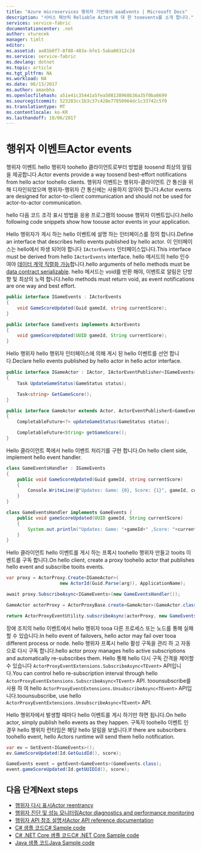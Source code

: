 ```yaml
---
title: "Azure microservices 행위자 기반에서 aaaEvents | Microsoft Docs"
description: "서비스 패브릭 Reliable Actors에 대 한 tooevents를 소개 합니다."
services: service-fabric
documentationcenter: .net
author: vturecek
manager: timlt
editor: 
ms.assetid: aa01b0f7-8f88-403a-bfe1-5aba00312c24
ms.service: service-fabric
ms.devlang: dotnet
ms.topic: article
ms.tgt_pltfrm: NA
ms.workload: NA
ms.date: 06/13/2017
ms.author: amanbha
ms.openlocfilehash: a51e41c35441a5fea508138968b36a35f0ba6699
ms.sourcegitcommit: 523283cc1b3c37c428e77850964dc1c33742c5f0
ms.translationtype: MT
ms.contentlocale: ko-KR
ms.lasthandoff: 10/06/2017
---
```

# <a name="actor-events"></a><span data-ttu-id="c11ff-103">행위자 이벤트</span><span class="sxs-lookup"><span data-stu-id="c11ff-103">Actor events</span></span>
<span data-ttu-id="c11ff-104">행위자 이벤트 hello 행위자 toohello 클라이언트로부터 방법을 toosend 최상의 알림을 제공합니다.</span><span class="sxs-lookup"><span data-stu-id="c11ff-104">Actor events provide a way toosend best-effort notifications from hello actor toohello clients.</span></span> <span data-ttu-id="c11ff-105">행위자 이벤트는 행위자-클라이언트 간 통신을 위해 디자인되었으며 행위자-행위자 간 통신에는 사용하지 않아야 합니다.</span><span class="sxs-lookup"><span data-stu-id="c11ff-105">Actor events are designed for actor-to-client communication and should not be used for actor-to-actor communication.</span></span>

<span data-ttu-id="c11ff-106">hello 다음 코드 조각 표시 방법을 응용 프로그램의 toouse 행위자 이벤트입니다.</span><span class="sxs-lookup"><span data-stu-id="c11ff-106">hello following code snippets show how toouse actor events in your application.</span></span>

<span data-ttu-id="c11ff-107">Hello 행위자가 게시 하는 hello 이벤트에 설명 하는 인터페이스를 정의 합니다.</span><span class="sxs-lookup"><span data-stu-id="c11ff-107">Define an interface that describes hello events published by hello actor.</span></span> <span data-ttu-id="c11ff-108">이 인터페이스는 hello에서 파생 되어야 합니다 `IActorEvents` 인터페이스입니다.</span><span class="sxs-lookup"><span data-stu-id="c11ff-108">This interface must be derived from hello `IActorEvents` interface.</span></span> <span data-ttu-id="c11ff-109">hello 메서드의 hello 인수 여야 [데이터 계약 직렬화 가능](service-fabric-reliable-actors-notes-on-actor-type-serialization.md)합니다.</span><span class="sxs-lookup"><span data-stu-id="c11ff-109">hello arguments of hello methods must be [data contract serializable](service-fabric-reliable-actors-notes-on-actor-type-serialization.md).</span></span> <span data-ttu-id="c11ff-110">hello 메서드는 void를 반환 해야, 이벤트로 알림은 단방향 및 최상의 노력 합니다.</span><span class="sxs-lookup"><span data-stu-id="c11ff-110">hello methods must return void, as event notifications are one way and best effort.</span></span>

```csharp
public interface IGameEvents : IActorEvents
{
    void GameScoreUpdated(Guid gameId, string currentScore);
}
```
```Java
public interface GameEvents implements ActorEvents
{
    void gameScoreUpdated(UUID gameId, String currentScore);
}
```
<span data-ttu-id="c11ff-111">Hello 행위자 hello 행위자 인터페이스에 의해 게시 된 hello 이벤트를 선언 합니다.</span><span class="sxs-lookup"><span data-stu-id="c11ff-111">Declare hello events published by hello actor in hello actor interface.</span></span>

```csharp
public interface IGameActor : IActor, IActorEventPublisher<IGameEvents>
{
    Task UpdateGameStatus(GameStatus status);

    Task<string> GetGameScore();
}
```
```Java
public interface GameActor extends Actor, ActorEventPublisherE<GameEvents>
{
    CompletableFuture<?> updateGameStatus(GameStatus status);

    CompletableFuture<String> getGameScore();
}
```
<span data-ttu-id="c11ff-112">Hello 클라이언트 쪽에서 hello 이벤트 처리기를 구현 합니다.</span><span class="sxs-lookup"><span data-stu-id="c11ff-112">On hello client side, implement hello event handler.</span></span>

```csharp
class GameEventsHandler : IGameEvents
{
    public void GameScoreUpdated(Guid gameId, string currentScore)
    {
        Console.WriteLine(@"Updates: Game: {0}, Score: {1}", gameId, currentScore);
    }
}
```

```Java
class GameEventsHandler implements GameEvents {
    public void gameScoreUpdated(UUID gameId, String currentScore)
    {
        System.out.println("Updates: Game: "+gameId+" ,Score: "+currentScore);
    }
}
```

<span data-ttu-id="c11ff-113">Hello 클라이언트 hello 이벤트를 게시 하는 프록시 toohello 행위자 만들고 tooits 이벤트를 구독 합니다.</span><span class="sxs-lookup"><span data-stu-id="c11ff-113">On hello client, create a proxy toohello actor that publishes hello event and subscribe tooits events.</span></span>

```csharp
var proxy = ActorProxy.Create<IGameActor>(
                    new ActorId(Guid.Parse(arg)), ApplicationName);

await proxy.SubscribeAsync<IGameEvents>(new GameEventsHandler());
```

```Java
GameActor actorProxy = ActorProxyBase.create<GameActor>(GameActor.class, new ActorId(UUID.fromString(args)));

return ActorProxyEventUtility.subscribeAsync(actorProxy, new GameEventsHandler());
```

<span data-ttu-id="c11ff-114">장애 조치의 hello 이벤트에서 hello 행위자 tooa 다른 프로세스 또는 노드를 통해 실패할 수 있습니다.</span><span class="sxs-lookup"><span data-stu-id="c11ff-114">In hello event of failovers, hello actor may fail over tooa different process or node.</span></span> <span data-ttu-id="c11ff-115">hello 행위자 프록시 hello 활성 구독을 관리 하 고 자동으로 다시 구독 합니다.</span><span class="sxs-lookup"><span data-stu-id="c11ff-115">hello actor proxy manages hello active subscriptions and automatically re-subscribes them.</span></span> <span data-ttu-id="c11ff-116">Hello 통해 hello 다시 구독 간격을 제어할 수 있습니다 `ActorProxyEventExtensions.SubscribeAsync<TEvent>` API입니다.</span><span class="sxs-lookup"><span data-stu-id="c11ff-116">You can control hello re-subscription interval through hello `ActorProxyEventExtensions.SubscribeAsync<TEvent>` API.</span></span> <span data-ttu-id="c11ff-117">toounsubscribe를 사용 하 여 hello `ActorProxyEventExtensions.UnsubscribeAsync<TEvent>` API입니다.</span><span class="sxs-lookup"><span data-stu-id="c11ff-117">toounsubscribe, use hello `ActorProxyEventExtensions.UnsubscribeAsync<TEvent>` API.</span></span>

<span data-ttu-id="c11ff-118">Hello 행위자에서 발생할 때마다 hello 이벤트를 게시 하기만 하면 됩니다.</span><span class="sxs-lookup"><span data-stu-id="c11ff-118">On hello actor, simply publish hello events as they happen.</span></span> <span data-ttu-id="c11ff-119">구독자 toohello 이벤트 인 경우 hello 행위자 런타임은 해당 hello 알림을 보냅니다.</span><span class="sxs-lookup"><span data-stu-id="c11ff-119">If there are subscribers toohello event, hello Actors runtime will send them hello notification.</span></span>

```csharp
var ev = GetEvent<IGameEvents>();
ev.GameScoreUpdated(Id.GetGuidId(), score);
```
```Java
GameEvents event = getEvent<GameEvents>(GameEvents.class);
event.gameScoreUpdated(Id.getUUIDId(), score);
```


## <a name="next-steps"></a><span data-ttu-id="c11ff-120">다음 단계</span><span class="sxs-lookup"><span data-stu-id="c11ff-120">Next steps</span></span>
* [<span data-ttu-id="c11ff-121">행위자 다시 표시</span><span class="sxs-lookup"><span data-stu-id="c11ff-121">Actor reentrancy</span></span>](service-fabric-reliable-actors-reentrancy.md)
* [<span data-ttu-id="c11ff-122">행위자 진단 및 성능 모니터링</span><span class="sxs-lookup"><span data-stu-id="c11ff-122">Actor diagnostics and performance monitoring</span></span>](service-fabric-reliable-actors-diagnostics.md)
* [<span data-ttu-id="c11ff-123">행위자 API 참조 설명서</span><span class="sxs-lookup"><span data-stu-id="c11ff-123">Actor API reference documentation</span></span>](https://msdn.microsoft.com/library/azure/dn971626.aspx)
* [<span data-ttu-id="c11ff-124">C# 샘플 코드</span><span class="sxs-lookup"><span data-stu-id="c11ff-124">C# Sample code</span></span>](https://github.com/Azure-Samples/service-fabric-dotnet-getting-started)
* [<span data-ttu-id="c11ff-125">C# .NET Core 샘플 코드</span><span class="sxs-lookup"><span data-stu-id="c11ff-125">C# .NET Core Sample code</span></span>](https://github.com/Azure-Samples/service-fabric-dotnet-core-getting-started)
* [<span data-ttu-id="c11ff-126">Java 샘플 코드</span><span class="sxs-lookup"><span data-stu-id="c11ff-126">Java Sample code</span></span>](http://github.com/Azure-Samples/service-fabric-java-getting-started)
